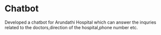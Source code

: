 # Chatbot
Developed a chatbot for Arundathi Hospital which can answer the inquries related to the doctors,direction of the hospital,phone number etc.
